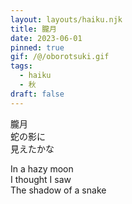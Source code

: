 ```yaml
---
layout: layouts/haiku.njk
title: 朧月
date: 2023-06-01
pinned: true
gif: /@/oborotsuki.gif
tags:
  - haiku
  - 秋
draft: false
---
```


<!-- jp -->

朧月
<br>
蛇の影に
<br>
見えたかな

<!-- endjp -->

<!-- en -->

In a hazy moon
<br>
I thought I saw
<br>
The shadow of a snake

<!-- enden -->

